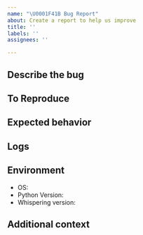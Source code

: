 ```yaml
---
name: "\U0001F41B Bug Report"
about: Create a report to help us improve
title: ''
labels: ''
assignees: ''

---
```


## Describe the bug
<!-- A clear and concise description of what the bug is. -->

## To Reproduce
<!-- Steps to reproduce the behavior: -->

## Expected behavior
<!-- A clear and concise description of what you expected to happen. -->

## Logs
<!-- Run with ``--debug``, you can get detailed logs -->

## Environment

- OS:
- Python Version:
- Whispering version:

## Additional context

<!-- Add any other context about the problem here. -->

